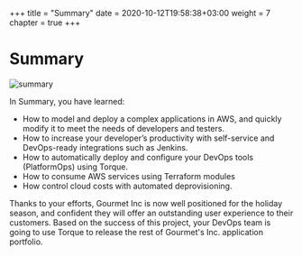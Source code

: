 +++
title = "Summary"
date = 2020-10-12T19:58:38+03:00
weight = 7
chapter = true
+++

# Summary

![summary](/images/summary/Congratulations.png)

In Summary, you have learned:

* How to model and deploy a complex applications in AWS, and quickly modify it to meet the needs of developers and testers.
* How to increase your developer’s productivity with self-service and DevOps-ready integrations such as Jenkins.
* How to automatically deploy and configure your DevOps tools (PlatformOps) using Torque.
* How to consume AWS services using Terraform modules
* How control cloud costs with automated deprovisioning.

Thanks to your efforts, Gourmet Inc is now well positioned for the holiday season, and confident they will offer an outstanding user experience to their customers. Based on the success of this project, your DevOps team is going to use Torque to release the rest of Gourmet's Inc. application portfolio. 
